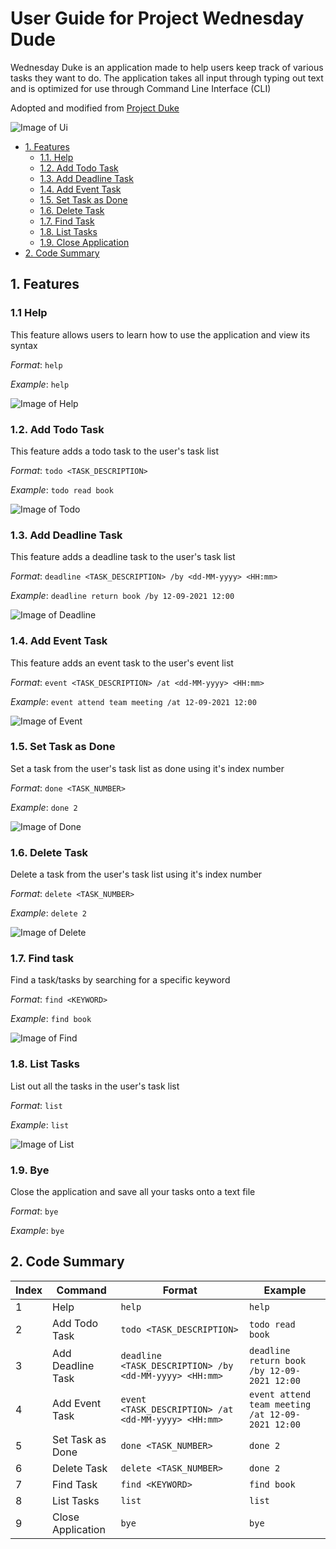 # User Guide for Project Wednesday Dude

Wednesday Duke is an application made to help users keep track of various tasks they want to do. The application takes all input through typing out text and is optimized for use through Command Line Interface (CLI) 

Adopted and modified from [Project Duke](https://github.com/nus-cs2103-AY2122S1/ip)

![Image of Ui](https://github.com/mukundrs/ip/blob/gh-pages/images/Ui.png)

* [1. Features](#Features)
    - [1.1. Help](#Help)
    - [1.2. Add Todo Task](#Todo)
    - [1.3. Add Deadline Task](#Deadline)
    - [1.4. Add Event Task](#Event)
    - [1.5. Set Task as Done](#Done)
    - [1.6. Delete Task](#Delete)
    - [1.7. Find Task](#Find)
    - [1.8. List Tasks](#List)
    - [1.9. Close Application](#Bye)
* [2. Code Summary](#Code)

## 1. Features <a name="Features"></a>

### 1.1 Help <a name="Help"></a>

This feature allows users to learn how to use the application and view its syntax

_Format_: `help`

_Example_: `help`

![Image of Help](https://github.com/mukundrs/ip/blob/gh-pages/images/DukeHelp.png)

### 1.2. Add Todo Task  <a name="Todo"></a>

This feature adds a todo task to the user's task list

_Format_: `todo <TASK_DESCRIPTION>`

_Example_: `todo read book` 

![Image of Todo](https://github.com/mukundrs/ip/blob/gh-pages/images/DukeTodo.png)

### 1.3. Add Deadline Task <a name="Deadline"></a>

This feature adds a deadline task to the user's task list

_Format_: `deadline <TASK_DESCRIPTION> /by <dd-MM-yyyy> <HH:mm>`

_Example_: `deadline return book /by 12-09-2021 12:00`

![Image of Deadline](https://github.com/mukundrs/ip/blob/gh-pages/images/DukeDeadline.png)

### 1.4. Add Event Task <a name="Event"></a>

This feature adds an event task to the user's event list

_Format_: `event <TASK_DESCRIPTION> /at <dd-MM-yyyy> <HH:mm>`

_Example_: `event attend team meeting /at 12-09-2021 12:00`

![Image of Event](https://github.com/mukundrs/ip/blob/gh-pages/images/DukeEvent.png)

### 1.5. Set Task as Done <a name="Done"></a>

Set a task from the user's task list as done using it's index number

_Format_: `done <TASK_NUMBER>`

_Example_: `done 2`

![Image of Done](https://github.com/mukundrs/ip/blob/gh-pages/images/DukeDone.png)

### 1.6. Delete Task <a name="Delete"></a>

Delete a task from the user's task list using it's index number

_Format_: `delete <TASK_NUMBER>`

_Example_: `delete 2`

![Image of Delete](https://github.com/mukundrs/ip/blob/gh-pages/images/DukeDelete.png)

### 1.7. Find task <a name="Find"></a>

Find a task/tasks by searching for a specific keyword

_Format_: `find <KEYWORD>`

_Example_: `find book`

![Image of Find](https://github.com/mukundrs/ip/blob/gh-pages/images/DukeFind.png)

### 1.8. List Tasks <a name="List"></a>

List out all the tasks in the user's task list

_Format_: `list`

_Example_: `list`

![Image of List](https://github.com/mukundrs/ip/blob/gh-pages/images/DukeList.png)

### 1.9. Bye <a name="Bye"></a>

Close the application and save all your tasks onto a text file

_Format_: `bye`

_Example_: `bye`

## 2. Code Summary <a name="Code"></a>

Index | Command | Format | Example
----- | ------- | ------ | -------
1 | Help | `help` | `help`
2 | Add Todo Task | `todo <TASK_DESCRIPTION>` | `todo read book`
3 | Add Deadline Task | `deadline <TASK_DESCRIPTION> /by <dd-MM-yyyy> <HH:mm>` | `deadline return book /by 12-09-2021 12:00`
4 | Add Event Task | `event <TASK_DESCRIPTION> /at <dd-MM-yyyy> <HH:mm>` | `event attend team meeting /at 12-09-2021 12:00`
5 | Set Task as Done | `done <TASK_NUMBER>` | `done 2`
6 | Delete Task | `delete <TASK_NUMBER>` | `done 2`
7 | Find Task | `find <KEYWORD>` | `find book`
8 | List Tasks | `list` | `list`
9 | Close Application | `bye` | `bye`

